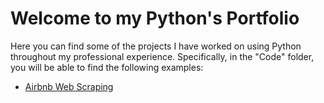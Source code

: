 # Welcome to my Python's Portfolio

Here you can find some of the projects I have worked on using Python throughout my professional experience. Specifically, in the "Code" folder, you will be able to find the following examples:

- [Airbnb Web Scraping](https://github.com/pfdezmesa/Python_Porfolio/blob/main/Code/Airbnb%20Web%20Scraping.ipynb)



